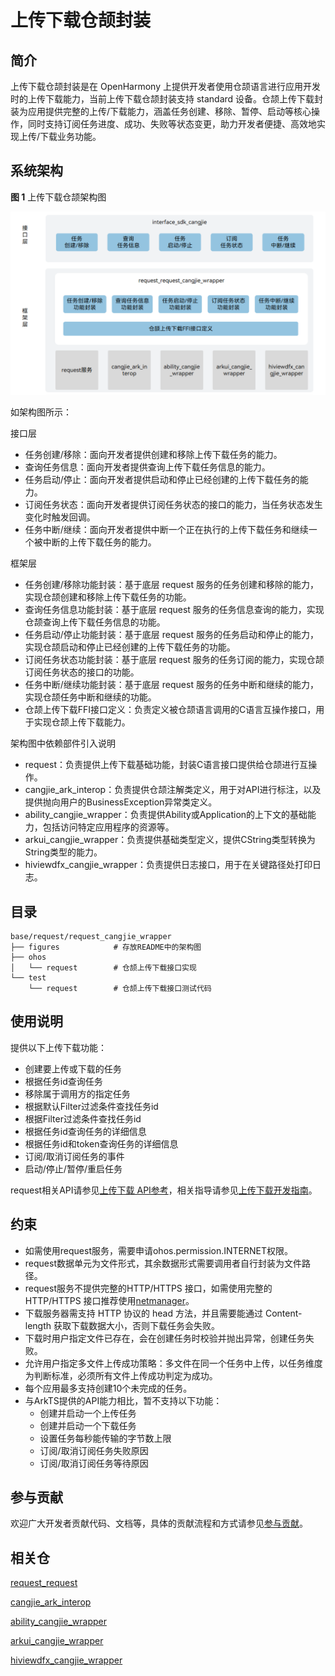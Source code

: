 # 上传下载仓颉封装

## 简介

上传下载仓颉封装是在 OpenHarmony 上提供开发者使用仓颉语言进行应用开发时的上传下载能力，当前上传下载仓颉封装支持 standard 设备。仓颉上传下载封装为应用提供完整的上传/下载能力，涵盖任务创建、移除、暂停、启动等核心操作，同时支持订阅任务进度、成功、失败等状态变更，助力开发者便捷、高效地实现上传/下载业务功能。

## 系统架构

**图 1**  上传下载仓颉架构图

!["上传下载仓颉架构图"](figures/request_cangjie_wrapper_architecture.png)

如架构图所示：

接口层

- 任务创建/移除：面向开发者提供创建和移除上传下载任务的能力。
- 查询任务信息：面向开发者提供查询上传下载任务信息的能力。
- 任务启动/停止：面向开发者提供启动和停止已经创建的上传下载任务的能力。
- 订阅任务状态：面向开发者提供订阅任务状态的接口的能力，当任务状态发生变化时触发回调。
- 任务中断/继续：面向开发者提供中断一个正在执行的上传下载任务和继续一个被中断的上传下载任务的能力。

框架层

- 任务创建/移除功能封装：基于底层 request 服务的任务创建和移除的能力，实现仓颉创建和移除上传下载任务的功能。
- 查询任务信息功能封装：基于底层 request 服务的任务信息查询的能力，实现仓颉查询上传下载任务信息的功能。
- 任务启动/停止功能封装：基于底层 request 服务的任务启动和停止的能力，实现仓颉启动和停止已经创建的上传下载任务的功能。
- 订阅任务状态功能封装：基于底层 request 服务的任务订阅的能力，实现仓颉订阅任务状态的接口的功能。
- 任务中断/继续功能封装：基于底层 request 服务的任务中断和继续的能力，实现仓颉任务中断和继续的功能。
- 仓颉上传下载FFI接口定义：负责定义被仓颉语言调用的C语言互操作接口，用于实现仓颉上传下载能力。

架构图中依赖部件引入说明

- request：负责提供上传下载基础功能，封装C语言接口提供给仓颉进行互操作。
- cangjie_ark_interop：负责提供仓颉注解类定义，用于对API进行标注，以及提供抛向用户的BusinessException异常类定义。
- ability_cangjie_wrapper：负责提供Ability或Application的上下文的基础能力，包括访问特定应用程序的资源等。
- arkui_cangjie_wrapper：负责提供基础类型定义，提供CString类型转换为String类型的能力。
- hiviewdfx_cangjie_wrapper：负责提供日志接口，用于在关键路径处打印日志。

## 目录

```
base/request/request_cangjie_wrapper
├── figures            # 存放README中的架构图         
├── ohos
│   └── request        # 仓颉上传下载接口实现
└── test
    └── request        # 仓颉上传下载接口测试代码
```

## 使用说明

提供以下上传下载功能：

- 创建要上传或下载的任务
- 根据任务id查询任务
- 移除属于调用方的指定任务
- 根据默认Filter过滤条件查找任务id
- 根据Filter过滤条件查找任务id
- 根据任务id查询任务的详细信息
- 根据任务id和token查询任务的详细信息
- 订阅/取消订阅任务的事件
- 启动/停止/暂停/重启任务

request相关API请参见[上传下载 API参考](https://gitcode.com/openharmony-sig/arkcompiler_cangjie_ark_interop/blob/master/doc/API_Reference/source_zh_cn/apis/BasicServicesKit/cj-apis-request-agent.md)，相关指导请参见[上传下载开发指南](https://gitcode.com/openharmony-sig/arkcompiler_cangjie_ark_interop/blob/master/doc/Dev_Guide/source_zh_cn/basic-services/request/cj-app-file-upload-download.md)。

## 约束

- 如需使用request服务，需要申请ohos.permission.INTERNET权限。
- request数据单元为文件形式，其余数据形式需要调用者自行封装为文件路径。
- request服务不提供完整的HTTP/HTTPS 接口，如需使用完整的HTTP/HTTPS 接口推荐使用[netmanager](https://gitcode.com/openharmony-sig/netmanager_netmanager_cangjie_wrapper)。
- 下载服务器需支持 HTTP 协议的 head 方法，并且需要能通过 Content-length 获取下载数据大小，否则下载任务会失败。
- 下载时用户指定文件已存在，会在创建任务时校验并抛出异常，创建任务失败。
- 允许用户指定多文件上传成功策略：多文件在同一个任务中上传，以任务维度为判断标准，必须所有文件上传成功判定为成功。
- 每个应用最多支持创建10个未完成的任务。
- 与ArkTS提供的API能力相比，暂不支持以下功能：
  - 创建并启动一个上传任务
  - 创建并启动一个下载任务
  - 设置任务每秒能传输的字节数上限
  - 订阅/取消订阅任务失败原因
  - 订阅/取消订阅任务等待原因

## 参与贡献

欢迎广大开发者贡献代码、文档等，具体的贡献流程和方式请参见[参与贡献](https://gitcode.com/openharmony/docs/blob/master/zh-cn/contribute/%E5%8F%82%E4%B8%8E%E8%B4%A1%E7%8C%AE.md)。

## 相关仓

[request_request](https://gitcode.com/openharmony/request_request/blob/master/README_ZH.md)

[cangjie_ark_interop](https://gitcode.com/openharmony-sig/arkcompiler_cangjie_ark_interop/blob/master/README_zh.md)

[ability_cangjie_wrapper](https://gitcode.com/openharmony-sig/ability_ability_cangjie_wrapper/blob/master/README_zh.md)

[arkui_cangjie_wrapper](https://gitcode.com/openharmony-sig/arkui_arkui_cangjie_wrapper/blob/master/README_zh.md)

[hiviewdfx_cangjie_wrapper](https://gitcode.com/openharmony-sig/hiviewdfx_hiviewdfx_cangjie_wrapper/blob/master/README_zh.md)
